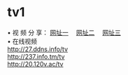 # tv1
&#8226; 视 频 分 享：
<a href="http://27.ddns.info/tv/" target="_blank">网址一</a>
　<a href="http://237.info.tm/tv/" target="_blank">网址二</a>
　<a href="http://20.120v.ac/tv/" target="_blank">网址三</a>
　<br />
&#8226; 在线视频<br />
  <a href="http://27.ddns.info/tv/" target="_blank">http://27.ddns.info/tv</a><br />
  <a href="http://237.info.tm/tv/" target="_blank">http://237.info.tm/tv</a><br />
<a href="http://20.120v.ac/tv/" target="_blank">http://20.120v.ac/tv</a><br />

